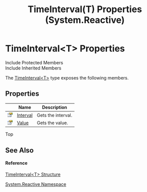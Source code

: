 ﻿---
title: TimeInterval(T) Properties (System.Reactive)
TOCTitle: TimeInterval(T) Properties
ms:assetid: Properties.T:System.Reactive.TimeInterval`1
ms:mtpsurl: https://msdn.microsoft.com/en-us/library/Hh229631(v=VS.103)
ms:contentKeyID: 36069046
ms.date: 06/28/2011
mtps_version: v=VS.103
---

# TimeInterval\<T\> Properties

Include Protected Members  
Include Inherited Members  

The [TimeInterval\<T\>](hh229834\(v=vs.103\).md) type exposes the following members.

## Properties

<table>
<thead>
<tr class="header">
<th> </th>
<th>Name</th>
<th>Description</th>
</tr>
</thead>
<tbody>
<tr class="odd">
<td><img src="images\Hh211972.pubproperty(en-us,VS.103).gif" title="Public property" alt="Public property" /></td>
<td><a href="hh211719(v=vs.103).md">Interval</a></td>
<td>Gets the interval.</td>
</tr>
<tr class="even">
<td><img src="images\Hh211972.pubproperty(en-us,VS.103).gif" title="Public property" alt="Public property" /></td>
<td><a href="hh229881(v=vs.103).md">Value</a></td>
<td>Gets the value.</td>
</tr>
</tbody>
</table>

Top

## See Also

#### Reference

[TimeInterval\<T\> Structure](hh229834\(v=vs.103\).md)

[System.Reactive Namespace](hh229356\(v=vs.103\).md)

